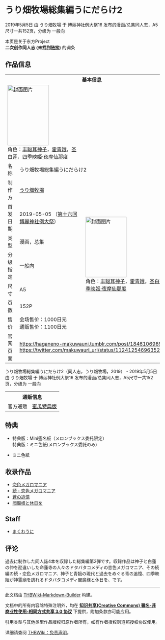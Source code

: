 # うり畑牧場総集編うにだらけ2

<!-- source html: G:\repos\THBWiki-Markdown-Builder\THBWikiMarkdown\Temp\main\c\cd\ns0%3A%E3%81%86%E3%82%8A%E7%95%91%E7%89%A7%E5%A0%B4%E7%B7%8F%E9%9B%86%E7%B7%A8%E3%81%86%E3%81%AB%E3%81%A0%E3%82%89%E3%81%912.html -->

2019年5月5日 由 うり畑牧場 于 博丽神社例大祭16 发布的漫画/总集同人志，A5尺寸一共152页，分级为 一般向

本页是关于东方Project  
 **二次创作同人志 (未找到链接)** 的词条

## 作品信息

<table><tbody><tr><th colspan="3">基本信息</th></tr><tr><td class="cover-artwork-mobile" colspan="2"><a href="./文件-うり畑牧場総集編うにだらけ2封面.jpg.md" class="image" title="封面图片"><img alt="封面图片" src="https://upload.thwiki.cc/thumb/d/d0/%E3%81%86%E3%82%8A%E7%95%91%E7%89%A7%E5%A0%B4%E7%B7%8F%E9%9B%86%E7%B7%A8%E3%81%86%E3%81%AB%E3%81%A0%E3%82%89%E3%81%912%E5%B0%81%E9%9D%A2.jpg/133px-%E3%81%86%E3%82%8A%E7%95%91%E7%89%A7%E5%A0%B4%E7%B7%8F%E9%9B%86%E7%B7%A8%E3%81%86%E3%81%AB%E3%81%A0%E3%82%89%E3%81%912%E5%B0%81%E9%9D%A2.jpg" decoding="async" loading="lazy" width="133" height="196" srcset="https://upload.thwiki.cc/thumb/d/d0/%E3%81%86%E3%82%8A%E7%95%91%E7%89%A7%E5%A0%B4%E7%B7%8F%E9%9B%86%E7%B7%A8%E3%81%86%E3%81%AB%E3%81%A0%E3%82%89%E3%81%912%E5%B0%81%E9%9D%A2.jpg/199px-%E3%81%86%E3%82%8A%E7%95%91%E7%89%A7%E5%A0%B4%E7%B7%8F%E9%9B%86%E7%B7%A8%E3%81%86%E3%81%AB%E3%81%A0%E3%82%89%E3%81%912%E5%B0%81%E9%9D%A2.jpg 1.5x, https://upload.thwiki.cc/thumb/d/d0/%E3%81%86%E3%82%8A%E7%95%91%E7%89%A7%E5%A0%B4%E7%B7%8F%E9%9B%86%E7%B7%A8%E3%81%86%E3%81%AB%E3%81%A0%E3%82%89%E3%81%912%E5%B0%81%E9%9D%A2.jpg/266px-%E3%81%86%E3%82%8A%E7%95%91%E7%89%A7%E5%A0%B4%E7%B7%8F%E9%9B%86%E7%B7%A8%E3%81%86%E3%81%AB%E3%81%A0%E3%82%89%E3%81%912%E5%B0%81%E9%9D%A2.jpg 2x" data-file-width="678" data-file-height="1000"></a><div class="cover-char">角色：<a href="./丰聪耳神子.md" title="丰聪耳神子">丰聪耳神子</a>，<a href="./霍青娥.md" title="霍青娥">霍青娥</a>，<a href="./圣白莲.md" title="圣白莲">圣白莲</a>，<a href="./四季映姬·夜摩仙那度.md" title="四季映姬·夜摩仙那度">四季映姬·夜摩仙那度</a></div></td>
</tr><tr><td class="label">名称</td><td colspan="2"> うり畑牧場総集編うにだらけ2 </td></tr><tr><td class="label">制作方</td><td><a href="./うり畑牧場.md" title="うり畑牧場">うり畑牧場</a></td><td class="cover-artwork" rowspan="7" style="min-width:196px;"><a href="./文件-うり畑牧場総集編うにだらけ2封面.jpg.md" class="image" title="封面图片"><img alt="封面图片" src="https://upload.thwiki.cc/thumb/d/d0/%E3%81%86%E3%82%8A%E7%95%91%E7%89%A7%E5%A0%B4%E7%B7%8F%E9%9B%86%E7%B7%A8%E3%81%86%E3%81%AB%E3%81%A0%E3%82%89%E3%81%912%E5%B0%81%E9%9D%A2.jpg/133px-%E3%81%86%E3%82%8A%E7%95%91%E7%89%A7%E5%A0%B4%E7%B7%8F%E9%9B%86%E7%B7%A8%E3%81%86%E3%81%AB%E3%81%A0%E3%82%89%E3%81%912%E5%B0%81%E9%9D%A2.jpg" decoding="async" loading="lazy" width="133" height="196" srcset="https://upload.thwiki.cc/thumb/d/d0/%E3%81%86%E3%82%8A%E7%95%91%E7%89%A7%E5%A0%B4%E7%B7%8F%E9%9B%86%E7%B7%A8%E3%81%86%E3%81%AB%E3%81%A0%E3%82%89%E3%81%912%E5%B0%81%E9%9D%A2.jpg/199px-%E3%81%86%E3%82%8A%E7%95%91%E7%89%A7%E5%A0%B4%E7%B7%8F%E9%9B%86%E7%B7%A8%E3%81%86%E3%81%AB%E3%81%A0%E3%82%89%E3%81%912%E5%B0%81%E9%9D%A2.jpg 1.5x, https://upload.thwiki.cc/thumb/d/d0/%E3%81%86%E3%82%8A%E7%95%91%E7%89%A7%E5%A0%B4%E7%B7%8F%E9%9B%86%E7%B7%A8%E3%81%86%E3%81%AB%E3%81%A0%E3%82%89%E3%81%912%E5%B0%81%E9%9D%A2.jpg/266px-%E3%81%86%E3%82%8A%E7%95%91%E7%89%A7%E5%A0%B4%E7%B7%8F%E9%9B%86%E7%B7%A8%E3%81%86%E3%81%AB%E3%81%A0%E3%82%89%E3%81%912%E5%B0%81%E9%9D%A2.jpg 2x" data-file-width="678" data-file-height="1000"></a><div class="cover-char">角色：<a href="./丰聪耳神子.md" title="丰聪耳神子">丰聪耳神子</a>，<a href="./霍青娥.md" title="霍青娥">霍青娥</a>，<a href="./圣白莲.md" title="圣白莲">圣白莲</a>，<a href="./四季映姬·夜摩仙那度.md" title="四季映姬·夜摩仙那度">四季映姬·夜摩仙那度</a></div></td>
</tr><tr><td class="label">首发日期</td><td>2019-05-05&#160;（<a href="/展会作品列表?e=%E5%8D%9A%E4%B8%BD%E7%A5%9E%E7%A4%BE%E4%BE%8B%E5%A4%A7%E7%A5%AD%2316">第十六回 博麗神社例大祭</a>）</td></tr><tr><td class="label">类型</td><td>漫画，总集</td></tr><tr><td class="label">分级指定</td><td>一般向</td></tr><tr><td class="label">尺寸</td><td>A5</td></tr><tr><td class="label">页数</td><td>152P</td></tr><tr><td class="label">售价</td><td>会场售价：1000日元<br>通贩售价：1100日元</td></tr>
<tr><td class="label">官网页面</td><td colspan="2"><a rel="nofollow" class="external free" href="https://haganeno-makuwauni.tumblr.com/post/184610696907">https://haganeno-makuwauni.tumblr.com/post/184610696907</a><br><a rel="nofollow" class="external free" href="https://twitter.com/makuwauri_uri/status/1124125469635252226">https://twitter.com/makuwauri_uri/status/1124125469635252226</a></td></tr></tbody></table>

うり畑牧場総集編うにだらけ2（同人志，うり畑牧場，2019） - 2019年5月5日 由 うり畑牧場 于 博丽神社例大祭16 发布的漫画/总集同人志，A5尺寸一共152页，分级为 一般向

<table><tbody><tr><th colspan="3">通贩信息</th></tr><tr><td class="label">官方通贩</td><td colspan="2"><a rel="nofollow" class="external text" href="https://www.melonbooks.co.jp/detail/detail.php?product_id=503666">蜜瓜特典版</a></td></tr></tbody></table>



## 特典
- 特典版：Mini签名板（メロンブックス委托限定）  
特典版：ミニ色紙(メロンブックス委託のみ)

- [](./文件-うり畑牧場総集編うにだらけ2特典色纸.jpg.md)ミニ色紙


## 收录作品
- [恋色メガロマニア](./恋色メガロマニア.md)
- [続・恋色メガロマニア](./続・恋色メガロマニア.md)
- [蒼の追憶](./蒼の追憶.md)
- [閻魔様と休日を](./閻魔様と休日を.md)


## Staff
- [まくわうに](./まくわうに.md)


## 评论

  
過去に制作した同人誌4本を収録した総集編第2弾です。収録作品は神子と白蓮の仲を勘違いした命蓮寺の人々のドタバタコメディの恋色メガロマニア、その続編の続・恋色メガロマニア、神子と青娥の現代と過去をめぐる青の追憶、四季映姫が神霊廟を訪れるドタバタコメディ閻魔様と休日を、です。
  


  
  

  





---

此文档由 [THBWiki-Markdown-Builder](https://github.com/Delsin-Yu/THBWiki-Markdown-Builder) 构建。

文档中的所有内容除特殊注明外，均在 [**知识共享(Creative Commons) 署名-非商业性使用-相同方式共享 3.0 协议**](https://creativecommons.org/licenses/by-sa/3.0/deed.zh-hans) 下提供，附加条款亦可能应用。

引用类型与其他类型作品版权归原作者所有，如有作者授权则遵照授权协议使用。

详细请查阅 [THBWiki：免责声明](https://thbwiki.cc/THBWiki:%E5%85%8D%E8%B4%A3%E5%A3%B0%E6%98%8E)。

